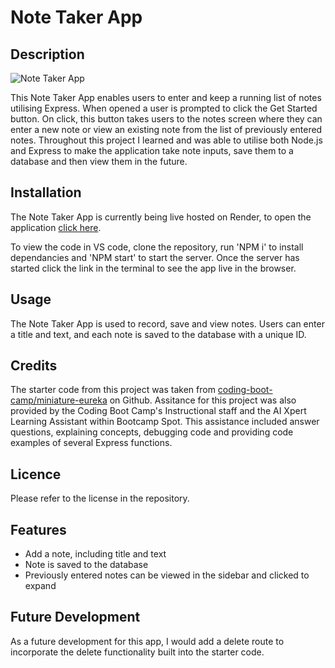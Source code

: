 # Note Taker App

## Description

![Note Taker App](https://github.com/user-attachments/assets/5c3498bd-fa2e-42b9-aeaf-4d6f3360e5d5)

This Note Taker App enables users to enter and keep a running list of notes utilising Express. When opened a user is prompted to click the Get Started button. On click, this button takes users to the notes screen where they can enter a new note or view an existing note from the list of previously entered notes. Throughout this project I learned and was able to utilise both Node.js and Express to make the application take note inputs, save them to a database and then view them in the future. 

## Installation

The Note Taker App is currently being live hosted on Render, to open the application [click here](https://note-taker-app-x7yk.onrender.com/).

To view the code in VS code, clone the repository, run 'NPM i' to install dependancies and 'NPM start' to start the server. Once the server has started click the link in the terminal to see the app live in the browser. 

## Usage

The Note Taker App is used to record, save and view notes. Users can enter a title and text, and each note is saved to the database with a unique ID. 

## Credits

The starter code from this project was taken from [coding-boot-camp/miniature-eureka](https://github.com/coding-boot-camp/miniature-eureka) on Github.
Assitance for this project was also provided by the Coding Boot Camp's Instructional staff and the AI Xpert Learning Assistant within Bootcamp Spot. This assistance included answer questions, explaining concepts, debugging code and providing code examples of several Express functions. 

## Licence

Please refer to the license in the repository.

## Features

- Add a note, including title and text
- Note is saved to the database
- Previously entered notes can be viewed in the sidebar and clicked to expand

## Future Development

As a future development for this app, I would add a delete route to incorporate the delete functionality built into the starter code. 
